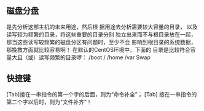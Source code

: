 ## 磁盘分盘
是先分析这部主机的未来用途，然后根
据用途去分析需要较大容量的目录， 以及读写较为频繁的目录，将这些重要的目录分别
独立出来而不与根目录放在一起， 那当这些读写较频繁的磁盘分区有问题时，至少不会
影响到根目录的系统数据，那挽救方面就比较容易啊！ 在默认的CentOS环境中，下面的
目录是比较符合容量大且（或）读写频繁的目录啰：
/boot
/
/home
/var
Swap

## 快捷键
[Tab]接在一串指令的第一个字的后面，则为“命令补全”；
[Tab] 接在一串指令的第二个字以后时，则为“文件补齐”！
